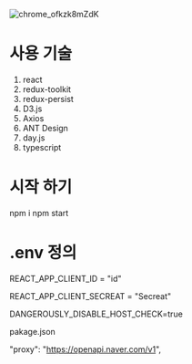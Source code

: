 ![chrome_ofkzk8mZdK](https://github.com/zerosial/naver_api_chart/assets/97251710/0525ce5f-90ca-4e68-93f4-f2f0e04448a8)


# 사용 기술

1. react
2. redux-toolkit
3. redux-persist
4. D3.js
5. Axios
6. ANT Design
7. day.js
8. typescript

# 시작 하기

npm i
npm start


# .env 정의
REACT_APP_CLIENT_ID = "id"

REACT_APP_CLIENT_SECREAT = "Secreat"

DANGEROUSLY_DISABLE_HOST_CHECK=true


pakage.json

"proxy": "https://openapi.naver.com/v1",
